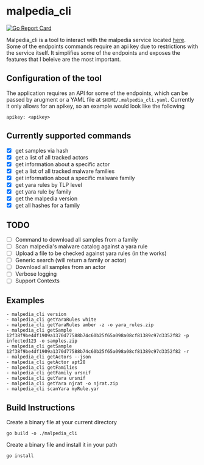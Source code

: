 # malpedia_cli

[![Go Report Card](https://goreportcard.com/badge/github.com/PimmyTrousers/malpedia_cli)](https://goreportcard.com/report/github.com/PimmyTrousers/malpedia_cli)

Malpedia_cli is a tool to interact with the malpedia service located [here](https://malpedia.caad.fkie.fraunhofer.de). Some of the endpoints commands require an api key due to restrictions with the service itself. It simplifies some of the endpoints and exposes the features that I beleive are the most important. 

## Configuration of the tool
The application requires an API for some of the endpoints, which can be passed by arugment or a YAML file at `$HOME/.malpedia_cli.yaml`. Currently it only allows for an apikey, so an example would look like the following 

```
apikey: <apikey>
```

## Currently supported commands
- [X] get samples via hash 
- [X] get a list of all tracked actors 
- [X] get information about a specific actor 
- [X] get a list of all tracked malware families 
- [X] get information about a specific malware family 
- [X] get yara rules by TLP level 
- [X] get yara rule by family 
- [X] get the malpedia version
- [X] get all hashes for a family 

## TODO
- [ ] Command to download all samples from a family 
- [ ] Scan malpedia's malware catalog against a yara rule
- [ ] Upload a file to be checked against yara rules (in the works)
- [ ] Generic search (will return a family or actor)
- [ ] Download all samples from an actor
- [ ] Verbose logging 
- [ ] Support Contexts

## Examples 
```
- malpedia_cli version
- malpedia_cli getYaraRules white
- malpedia_cli getYaraRules amber -z -o yara_rules.zip
- malpedia_cli getSample 12f38f9be4df1909a1370d77588b74c60b25f65a098a08cf81389c97d3352f82 -p infected123 -o samples.zip
- malpedia_cli getSample 12f38f9be4df1909a1370d77588b74c60b25f65a098a08cf81389c97d3352f82 -r 
- malpedia_cli getActors --json
- malpedia_cli getActor apt28
- malpedia_cli getFamilies
- malpedia_cli getFamily ursnif
- malpedia_cli getYara ursnif 
- malpedia_cli getYara njrat -o njrat.zip
- malpedia_cli scanYara myRule.yar
```

## Build Instructions
Create a binary file at your current directory
```
go build -o ./malpedia_cli
```
Create a binary file and install it in your path
```
go install
```